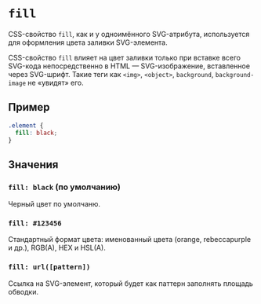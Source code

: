 # `fill`

CSS-свойство `fill`, как и у одноимённого SVG-атрибута, используется для оформления цвета заливки SVG-элемента.

CSS-свойство `fill` влияет на цвет заливки только при вставке всего SVG-кода непосредственно в HTML — SVG-изображение, вставленное через SVG-шрифт. Такие теги как `<img>`, `<object>`, `background`, `background-image` не «увидят» его.

## Пример

```css
.element {
  fill: black;
}
```

## Значения

### `fill: black` (по умолчанию)

Черный цвет по умолчаню.

### `fill: #123456`

Cтандартный формат цвета: именованный цвета (orange, rebeccapurple и др.), RGB(A), HEX и HSL(A).

### `fill: url([pattern])`

Ссылка на SVG-элемент, который будет как паттерн заполнять площадь обводки.
